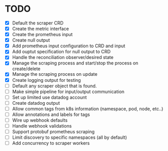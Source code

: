 # TODO

- [x] Default the scraper CRD
- [x] Create the metric interface
- [x] Create the prometheus input
- [x] Create null output
- [x] Add prometheus input configuration to CRD and input
- [x] Add ouptut specification for null output to CRD
- [x] Handle the reconciliation observer/desired state
- [x] Manage the scraping process and start/stop the process on create/delete
- [x] Manage the scraping process on update
- [x] Create logging output for testing
- [ ] Default any scraper object that is found.
- [ ] Make simple pipeline for input/output communication
- [ ] Set up limited use datadog account
- [ ] Create datadog output
- [ ] Allow common tags from k8s information (namespace, pod, node, etc..)
- [ ] Allow annotations and labels for tags
- [ ] Wire up webhook defaults
- [ ] Handle webhook validations
- [ ] Support protobuf prometheus scraping
- [ ] Limit discovery to specific namespaces (all by default)
- [ ] Add concurrency to scraper workers
